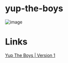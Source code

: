 # yup-the-boys
![image](https://user-images.githubusercontent.com/45837879/120960670-32779000-c711-11eb-85a8-b0fa08f93c20.png)
# Links

[ Yup The Boys | Version 1](https://tannercarter.github.io/yup-the-boys/)

